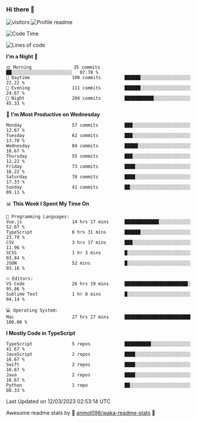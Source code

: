 ### Hi there 👋  
![visitors](https://visitor-badge.laobi.icu/badge?page_id=leverglowh) ![Profile readme](https://github.com/leverglowh/leverglowh/workflows/Profile%20readme/badge.svg?branch=master)

<!--START_SECTION:waka-->
![Code Time](http://img.shields.io/badge/Code%20Time-1%2C976%20hrs%2046%20mins-blue)

![Lines of code](https://img.shields.io/badge/From%20Hello%20World%20I%27ve%20Written-184.3%20thousand%20lines%20of%20code-blue)

**I'm a Night 🦉** 

```text
🌞 Morning                35 commits          ██░░░░░░░░░░░░░░░░░░░░░░░   07.78 % 
🌆 Daytime                100 commits         ██████░░░░░░░░░░░░░░░░░░░   22.22 % 
🌃 Evening                111 commits         ██████░░░░░░░░░░░░░░░░░░░   24.67 % 
🌙 Night                  204 commits         ███████████░░░░░░░░░░░░░░   45.33 % 
```
📅 **I'm Most Productive on Wednesday** 

```text
Monday                   57 commits          ███░░░░░░░░░░░░░░░░░░░░░░   12.67 % 
Tuesday                  62 commits          ███░░░░░░░░░░░░░░░░░░░░░░   13.78 % 
Wednesday                84 commits          █████░░░░░░░░░░░░░░░░░░░░   18.67 % 
Thursday                 55 commits          ███░░░░░░░░░░░░░░░░░░░░░░   12.22 % 
Friday                   73 commits          ████░░░░░░░░░░░░░░░░░░░░░   16.22 % 
Saturday                 78 commits          ████░░░░░░░░░░░░░░░░░░░░░   17.33 % 
Sunday                   41 commits          ██░░░░░░░░░░░░░░░░░░░░░░░   09.11 % 
```


📊 **This Week I Spent My Time On** 

```text
💬 Programming Languages: 
Vue.js                   14 hrs 17 mins      █████████████░░░░░░░░░░░░   52.07 % 
TypeScript               6 hrs 31 mins       ██████░░░░░░░░░░░░░░░░░░░   23.79 % 
CSV                      3 hrs 17 mins       ███░░░░░░░░░░░░░░░░░░░░░░   11.96 % 
SCSS                     1 hr 3 mins         █░░░░░░░░░░░░░░░░░░░░░░░░   03.84 % 
JSON                     52 mins             █░░░░░░░░░░░░░░░░░░░░░░░░   03.16 % 

🔥 Editors: 
VS Code                  26 hrs 19 mins      ████████████████████████░   95.86 % 
Sublime Text             1 hr 8 mins         █░░░░░░░░░░░░░░░░░░░░░░░░   04.14 % 

💻 Operating System: 
Mac                      27 hrs 27 mins      █████████████████████████   100.00 % 
```

**I Mostly Code in TypeScript** 

```text
TypeScript               5 repos             ██████████░░░░░░░░░░░░░░░   41.67 % 
JavaScript               2 repos             ████░░░░░░░░░░░░░░░░░░░░░   16.67 % 
Swift                    2 repos             ████░░░░░░░░░░░░░░░░░░░░░   16.67 % 
Java                     2 repos             ████░░░░░░░░░░░░░░░░░░░░░   16.67 % 
Python                   1 repo              ██░░░░░░░░░░░░░░░░░░░░░░░   08.33 % 
```




 Last Updated on 12/03/2023 02:53:14 UTC
<!--END_SECTION:waka-->


Awesome readme stats by :star2: [anmol098/waka-readme-stats](https://github.com/anmol098/waka-readme-stats) :star2:
